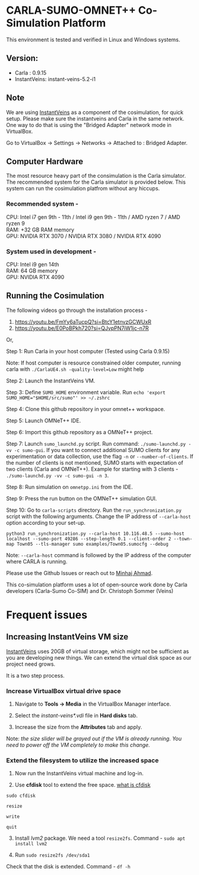 # CARLA-SUMO-OMNET++ Co-Simulation Platform

This environment is tested and verified in Linux and Windows systems. 

## Version: 

- Carla : 0.9.15
- InstantVeins: instant-veins-5.2-i1

## Note

We are using [InstantVeins](https://veins.car2x.org/documentation/instant-veins/) as a component of the cosimulation, for quick setup. Please make sure the instantveins and Carla in the same network. One way to do that is using the "Bridged Adapter" network mode in VirtualBox.

Go to VirtualBox -> Settings -> Networks -> Attached to : Bridged Adapter. 

## Computer Hardware

The most resource heavy part of the consimulation is the Carla simulator. The recommended system for the Carla simulator is provided below. This system can run the cosimulation platfrom without any hiccups. 
### Recommended system - 
CPU: Intel i7 gen 9th - 11th / Intel i9 gen 9th - 11th / AMD ryzen 7 / AMD ryzen 9 \
RAM: +32 GB RAM memory\
GPU: NVIDIA RTX 3070 / NVIDIA RTX 3080 / NVIDIA RTX 4090

### System used in development - 
CPU: Intel i9 gen 14th\
RAM: 64 GB memory\
GPU: NVIDIA RTX 4090

## Running the Cosimulation

The following videos go through the installation process - 
1. https://youtu.be/FmYy6aTucpQ?si=BtcY1etnvzGCWUxR
2. https://youtu.be/E0PoBPkh720?si=QJvpPN7iW1jc-n7R

Or, 

Step 1: Run Carla in your host computer (Tested using Carla 0.9.15)

Note: If host computer is resource constrained older computer, running carla with `./CarlaUE4.sh -quality-level=Low` might help

Step 2: Launch the InstantVeins VM. 

Step 3: Define `SUMO_HOME` environment variable. Run `echo 'export SUMO_HOME="$HOME/src/sumo"' >> ~/.zshrc`

Step 4: Clone this github repository in your omnet++ workspace. 

Step 5: Launch OMNeT++ IDE. 

Step 6: Import this github repository as a OMNeT++ project. 

Step 7: Launch `sumo_launchd.py` script. Run command: `./sumo-launchd.py -vv -c sumo-gui`. If you want to connect additional SUMO clients for any experimentation or data collection, use the flag `-n` or `--number-of-clients`. If the number of clients is not mentioned, SUMO starts with expectation of two clients (Carla and OMNeT++). Example for starting with 3 clients - `./sumo-launchd.py -vv -c sumo-gui -n 3`.

Step 8: Run simulation on `omnetpp.ini` from the IDE. 

Step 9: Press the run button on the OMNeT++ simulation GUI.

Step 10: Go to `carla-scripts` directory. Run the `run_synchronization.py` script with the following arguments. Change the IP address of `--carla-host` option according to your set-up. 

```
python3 run_synchronization.py --carla-host 10.116.48.5 --sumo-host localhost --sumo-port 49286 --step-length 0.1 --client-order 2 --town-map Town05 --tls-manager sumo examples/Town05.sumocfg --debug
```

Note: `--carla-host` command is followed by the IP address of the computer where CARLA is running. 

Please use the Github Issues or reach out to [Minhaj Ahmad](https://minhaj6.github.io).



This co-simulation platform uses a lot of open-source work done by Carla developers (Carla-Sumo Co-SIM) and Dr. Christoph Sommer (Veins)


# Frequent issues
## Increasing InstantVeins VM size

[InstantVeins](https://veins.car2x.org/documentation/instant-veins/) uses 20GB of virtual storage, which might not be sufficient as you are developing new things. We can extend the virtual disk space as our project need grows. 

It is a two step process. 

### Increase VirtualBox virtual drive space

1. Navigate to **Tools -> Media** in the VirtualBox Manager interface.

2. Select the _instant-veins*.vdi_ file in **Hard disks** tab. 

3. Increase the size from the **Attributes** tab and apply. 

Note: _the size slider will be grayed out if the VM is already running. You need to power off the VM completely to make this change._

### Extend the filesystem to utilize the increased space

1. Now run the InstantVeins virtual machine and log-in.

2. Use **cfdisk** tool to extend the free space. [what is cfdisk](https://cfdisk.com/#:~:text=Example%203%3A%20Resizing%20a%20Partition)

```
sudo cfdisk

resize

write

quit
```

3. Install _lvm2_ package. We need a tool `resize2fs`. Command - `sudo apt install lvm2`

4. Run `sudo resize2fs /dev/sda1` 

Check that the disk is extended. Command - `df -h`
